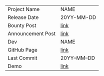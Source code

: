 ﻿|               	| 				|
| ----------- 		| ----------	| 
| Project Name 		| NAME 		|
| Release Date		| 20YY-MM-DD	|
| Bounty Post 		| [link]()		|
| Announcement Post | [link]()		|
| Dev				| NAME		|
| GitHub Page		| [link]()		|
| Last Commit		| 20YY–MM–DD	|
| Demo				| [link]() | 